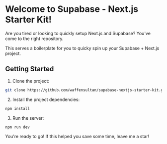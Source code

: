 # Welcome to Supabase - Next.js Starter Kit!

Are you tired or looking to quickly setup Next.js and Supabase? You've come to the right repository.

This serves a boilerplate for you to quicky spin up your Supabase + Next.js project.

## Getting Started

1. Clone the project:

```bash
git clone https://github.com/waffensultan/supabase-nextjs-starter-kit.git
```

2. Install the project dependencies:

```bash
npm install
```

3. Run the server:

```bash
npm run dev
```

You're ready to go! If this helped you save some time, leave me a star!
